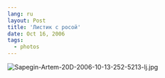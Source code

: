```yaml
---
lang: ru
layout: Post
title: 'Листик с росой'
date: Oct 16, 2006
tags:
  - photos
---
```


![Sapegin-Artem-20D-2006-10-13-252-5213-lj.jpg](upload://Sapegin-Artem-20D-2006-10-13-252-5213-lj.jpg)

